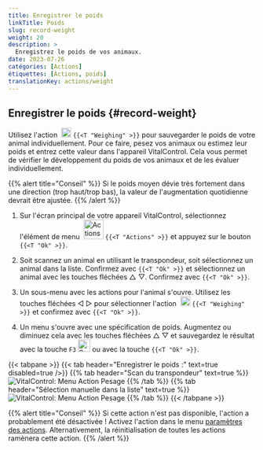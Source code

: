 ```yaml
---
title: Enregistrer le poids
linkTitle: Poids
slug: record-weight
weight: 20
description: >
  Enregistrez le poids de vos animaux.
date: 2023-07-26
catégories: [Actions]
étiquettes: [Actions, poids]
translationKey: actions/weight
---
```


## Enregistrer le poids {#record-weight}
Utilisez l'action &nbsp;<img src="/icons/actions/weight.svg" width="20" align="bottom" alt="Pesage" /> `{{<T "Weighing" >}}` pour sauvegarder le poids de votre animal individuellement. Pour ce faire, pesez vos animaux ou estimez leur poids et entrez cette valeur dans l'appareil VitalControl. Cela vous permet de vérifier le développement du poids de vos animaux et de les évaluer individuellement.

{{% alert title="Conseil" %}}
Si le poids moyen dévie très fortement dans une direction (trop haut/trop bas), la valeur de l'augmentation quotidienne devrait être ajustée.
{{% /alert %}}

1. Sur l'écran principal de votre appareil VitalControl, sélectionnez l'élément de menu &nbsp;<img src="/icons/actions.svg" width="40" align="bottom" alt="Actions" /> `{{<T "Actions" >}}` et appuyez sur le bouton `{{<T "Ok" >}}`.

2. Soit scannez un animal en utilisant le transpondeur, soit sélectionnez un animal dans la liste. Confirmez avec `{{<T "Ok" >}}` et sélectionnez un animal avec les touches fléchées △ ▽. Confirmez avec `{{<T "Ok" >}}`.

3. Un sous-menu avec les actions pour l'animal s'ouvre. Utilisez les touches fléchées ◁ ▷ pour sélectionner l'action &nbsp;<img src="/icons/actions/weight.svg" width="20" align="bottom" alt="Pesage" /> `{{<T "Weighing" >}}` et confirmez avec `{{<T "Ok" >}}`.

4. Un menu s'ouvre avec une spécification de poids. Augmentez ou diminuez cela avec les touches fléchées △ ▽ et sauvegardez le résultat avec la touche `F3` <img src="/icons/footer/save.svg" width="25" align="bottom" alt="Sauvegarder" /> ou avec la touche `{{<T "Ok" >}}`.

{{< tabpane >}}
{{< tab header="Enregistrer le poids :" text=true disabled=true />}}
{{% tab header="Scan du transpondeur" text=true %}}
  ![VitalControl: Menu Action Pesage](../images/weighing-scan.png "Pesage")
{{% /tab %}}
{{% tab header="Sélection manuelle dans la liste" text=true %}}
  ![VitalControl: Menu Action Pesage](../images/weighing.png "Pesage")
{{% /tab %}}
{{< /tabpane >}}

{{% alert title="Conseil" %}}
Si cette action n'est pas disponible, l'action a probablement été désactivée ! Activez l'action dans le menu [paramètres des actions](../setting/). Alternativement, la réinitialisation de toutes les actions ramènera cette action.
{{% /alert %}}
